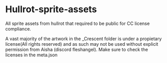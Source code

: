 # Hullrot-sprite-assets
All sprite assets from hullrot that required to be public for CC license compliance.

A vast majority of the artwork in the _Crescent folder is under a propietary license(All rights reserved) and as such may not be used without explicit permission from  Aisha (discord fleshangel). Make sure to check the licenses in the meta.json
